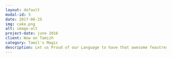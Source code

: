 ```yaml
---
layout: default
modal-id: 5
date: 2017-06-25
img: cake.png
alt: image-alt
project-date: june 2016
client: Wow on Tamizh
category: Tamil's Magic
description: Let us Proud of our Language to have that awesome feautres in it.. Proud of Tamilzh *Ancient and Efficient Language*
---
```


